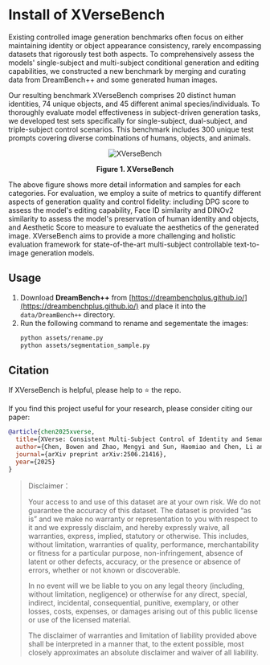 # Install of XVerseBench

Existing controlled image generation benchmarks often focus on either maintaining identity or object appearance consistency, rarely encompassing datasets that rigorously test both aspects. To comprehensively assess the models' single-subject and multi-subject conditional generation and editing capabilities, we constructed a new benchmark by merging and curating data from DreamBench++ and some generated human images.

Our resulting benchmark XVerseBench comprises 20 distinct human identities, 74 unique objects, and 45 different animal species/individuals. To thoroughly evaluate model effectiveness in subject-driven generation tasks, we developed test sets specifically for single-subject, dual-subject, and triple-subject control scenarios. This benchmark includes 300 unique test prompts covering diverse combinations of humans, objects, and animals. 

<p align="center">
  <img src="../sample/XVerseBench.png" alt="XVerseBench">
</p>
<p align="center"><strong>Figure 1. XVerseBench</strong></p>

The above figure shows more detail information and samples for each categories. For evaluation, we employ a suite of metrics to quantify different aspects of generation quality and control fidelity: including DPG score to assess the model's editing capability, Face ID similarity and DINOv2 similarity to assess the model's preservation of human identity and objects, and Aesthetic Score to measure to evaluate the aesthetics of the generated image. XVerseBench aims to provide a more challenging and holistic evaluation framework for state-of-the-art multi-subject controllable text-to-image generation models.

## Usage

1. Download **DreamBench++** from [https://dreambenchplus.github.io/](https://dreambenchplus.github.io/) and place it into the `data/DreamBench++` directory.
2. Run the following command to rename and segementate the images:
   ```bash
   python assets/rename.py
   python assets/segmentation_sample.py
   ```

## Citation
If XVerseBench is helpful, please help to ⭐ the repo.

If you find this project useful for your research, please consider citing our paper:
```bibtex
@article{chen2025xverse,
  title={XVerse: Consistent Multi-Subject Control of Identity and Semantic Attributes via DiT Modulation},
  author={Chen, Bowen and Zhao, Mengyi and Sun, Haomiao and Chen, Li and Wang, Xu and Du, Kang and Wu, Xinglong},
  journal={arXiv preprint arXiv:2506.21416},
  year={2025}
}
```


> Disclaimer：
>
> Your access to and use of this dataset are at your own risk. We do not guarantee the accuracy of this dataset. The dataset is provided “as is” and we make no warranty or representation to you with respect to it and we expressly disclaim, and hereby expressly waive, all warranties, express, implied, statutory or otherwise. This includes, without limitation, warranties of quality, performance, merchantability or fitness for a particular purpose, non-infringement, absence of latent or other defects, accuracy, or the presence or absence of errors, whether or not known or discoverable.
> 
> In no event will we be liable to you on any legal theory (including, without limitation, negligence) or otherwise for any direct, special, indirect, incidental, consequential, punitive, exemplary, or other losses, costs, expenses, or damages arising out of this public license or use of the licensed material.
>
> The disclaimer of warranties and limitation of liability provided above shall be interpreted in a manner that, to the extent possible, most closely approximates an absolute disclaimer and waiver of all liability.

